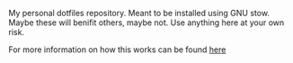 My personal dotfiles repository. Meant to be installed using GNU stow. Maybe these will benifit others, maybe not. Use anything here at your own risk. 

For more information on how this works can be found
[here](http://brandon.invergo.net/news/2012-05-26-using-gnu-stow-to-manage-your-dotfiles.html)


